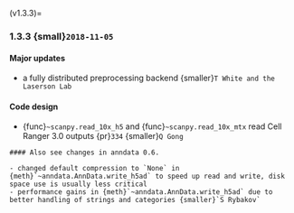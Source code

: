(v1.3.3)=
### 1.3.3 {small}`2018-11-05`

#### Major updates

- a fully distributed preprocessing backend {smaller}`T White and the Laserson Lab`

#### Code design

- {func}`~scanpy.read_10x_h5` and {func}`~scanpy.read_10x_mtx` read Cell Ranger 3.0 outputs {pr}`334` {smaller}`Q Gong`

```{note}
#### Also see changes in anndata 0.6.

- changed default compression to `None` in {meth}`~anndata.AnnData.write_h5ad` to speed up read and write, disk space use is usually less critical
- performance gains in {meth}`~anndata.AnnData.write_h5ad` due to better handling of strings and categories {smaller}`S Rybakov`
```
